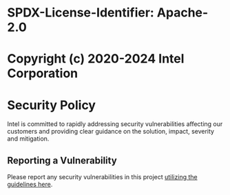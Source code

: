# SPDX-License-Identifier: Apache-2.0
# Copyright (c) 2020-2024 Intel Corporation

# Security Policy
Intel is committed to rapidly addressing security vulnerabilities affecting our customers and providing clear guidance on the solution, impact, severity and mitigation. 

## Reporting a Vulnerability
Please report any security vulnerabilities in this project [utilizing the guidelines here](https://www.intel.com/content/www/us/en/security-center/vulnerability-handling-guidelines.html).

